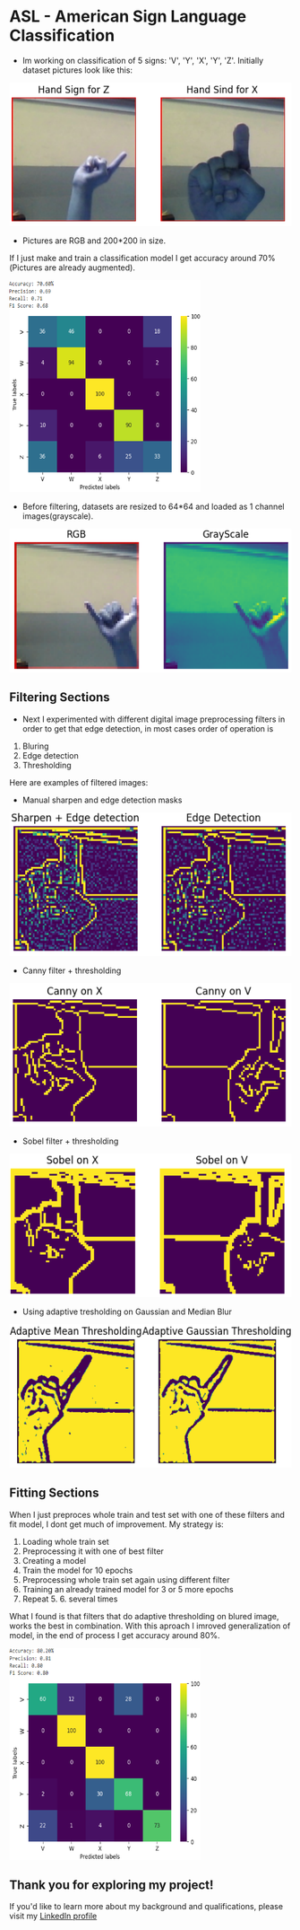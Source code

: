 # ASL - American Sign Language Classification
 - Im working on classification of 5 signs: 'V', 'Y', 'X', 'Y', 'Z'. Initially dataset pictures look like this:

<img src="Pictures/signs1.PNG" alt="Alt Text" width="512" height="256">

- Pictures are RGB and 200*200 in size.

If I just make and train a classification model I get accuracy around 70%(Pictures are already augmented).

<img src="Pictures/start_pred.PNG" alt="Alt Text" width="342" height="378">

- Before filtering, datasets are resized to 64*64 and loaded as 1 channel images(grayscale).

<img src="Pictures/start2.PNG" alt="Alt Text" width="512" height="256">



## Filtering Sections
- Next I experimented with different digital image preprocessing filters in order to get that edge detection, in most cases order of operation is
1. Bluring
2. Edge detection
3. Thresholding

Here are examples of filtered images:
- Manual sharpen and edge detection masks
<img src="Pictures/c1.PNG" alt="Alt Text" width="512" height="256">

- Canny filter + thresholding
<img src="Pictures/c2.PNG" alt="Alt Text" width="512" height="256">

- Sobel filter + thresholding
<img src="Pictures/c3.PNG" alt="Alt Text" width="512" height="256">

- Using adaptive tresholding on Gaussian and Median Blur
<img src="Pictures/c4.PNG" alt="Alt Text" width="512" height="256">


## Fitting Sections
When I just preproces whole train and test set with one of these filters and fit model, I dont get much of improvement.
My strategy is:
1. Loading whole train set
2. Preprocessing it with one of best filter
3. Creating a model
4. Train the model for 10 epochs
5. Preprocessing whole train set again using different filter
6. Training an already trained model for 3 or 5 more epochs
7. Repeat 5. 6. several times

What I found is that filters that do adaptive thresholding on blured image, works the best in combination.
With this aproach I imroved generalization of model, in the end of process I get accuracy around 80%.


<img src="Pictures/last.PNG" alt="Alt Text" width="342" height="378">

## **Thank you for exploring my project!** 
If you'd like to learn more about my background and qualifications, please visit my [LinkedIn profile](https://www.linkedin.com/in/jankomitrovic)
